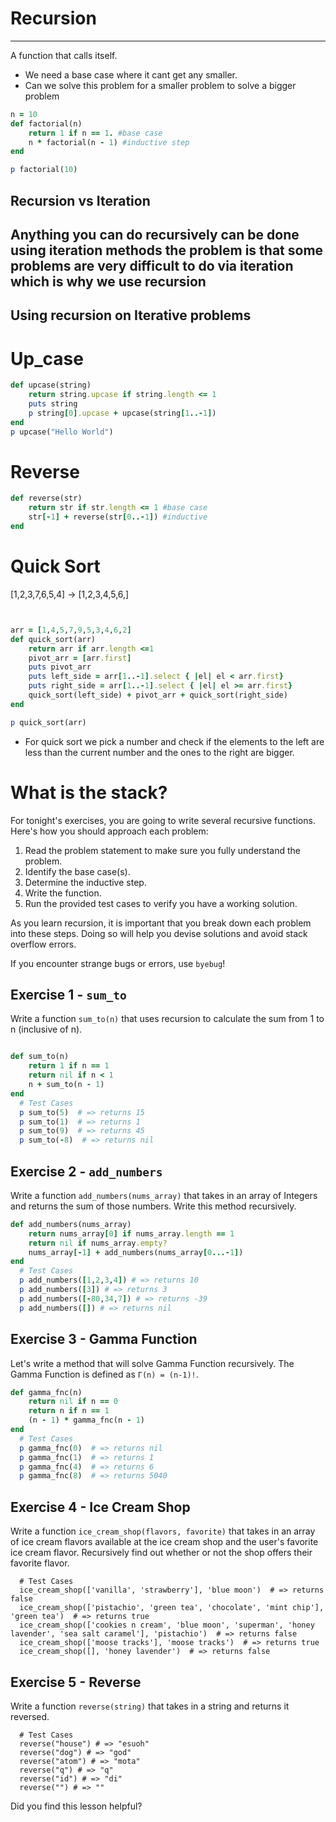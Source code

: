 # Recursion

------------------

A function that calls itself.


+ We need a base case where it cant get any smaller.
+ Can we solve this problem for a smaller problem to solve a bigger problem


```ruby
n = 10
def factorial(n)
	return 1 if n == 1. #base case
	n * factorial(n - 1) #inductive step
end

p factorial(10)
```

## Recursion vs Iteration
## Anything you can do recursively can be done using iteration methods the problem is that some problems are very difficult to do via iteration which is why we use recursion
##  Using recursion on Iterative problems
# Up_case

```ruby
def upcase(string)
	return string.upcase if string.length <= 1
	puts string
	p string[0].upcase + upcase(string[1..-1])
end
p upcase("Hello World")
```

# Reverse




```ruby
def reverse(str)
	return str if str.length <= 1 #base case
	str[-1] + reverse(str[0..-1]) #inductive
end

```


# Quick Sort

[1,2,3,7,6,5,4] -> [1,2,3,4,5,6,]

```ruby


arr = [1,4,5,7,9,5,3,4,6,2]
def quick_sort(arr)
	return arr if arr.length <=1
	pivot_arr = [arr.first]
	puts pivot_arr
	puts left_side = arr[1..-1].select { |el| el < arr.first}
	puts right_side = arr[1..-1].select { |el| el >= arr.first}
	quick_sort(left_side) + pivot_arr + quick_sort(right_side)
end

p quick_sort(arr)
```

+ For quick sort we pick a number and check if the elements to the left are less than the current number and the ones to the right are bigger.

# What is the stack?

For tonight's exercises, you are going to write several recursive functions. Here's how you should approach each problem:

1.  Read the problem statement to make sure you fully understand the problem.
2.  Identify the base case(s).
3.  Determine the inductive step.
4.  Write the function.
5.  Run the provided test cases to verify you have a working solution.

As you learn recursion, it is important that you break down each problem into these steps. Doing so will help you devise solutions and avoid stack overflow errors.

If you encounter strange bugs or errors, use `byebug`!

## Exercise 1 - `sum_to`

Write a function `sum_to(n)` that uses recursion to calculate the sum from 1 to n (inclusive of n).

```ruby

def sum_to(n)
	return 1 if n == 1 
	return nil if n < 1
	n + sum_to(n - 1)
end
  # Test Cases
  p sum_to(5)  # => returns 15
  p sum_to(1)  # => returns 1
  p sum_to(9)  # => returns 45
  p sum_to(-8)  # => returns nil
```

## Exercise 2 - `add_numbers`

Write a function `add_numbers(nums_array)` that takes in an array of Integers and returns the sum of those numbers. Write this method recursively.

```ruby
def add_numbers(nums_array)
	return nums_array[0] if nums_array.length == 1 
	return nil if nums_array.empty?
	nums_array[-1] + add_numbers(nums_array[0...-1])
end
  # Test Cases
  p add_numbers([1,2,3,4]) # => returns 10
  p add_numbers([3]) # => returns 3
  p add_numbers([-80,34,7]) # => returns -39
  p add_numbers([]) # => returns nil
```

## Exercise 3 - Gamma Function

Let's write a method that will solve Gamma Function recursively. The Gamma Function is defined as `Γ(n) = (n-1)!`.

```ruby
def gamma_fnc(n)
	return nil if n == 0
	return n if n == 1
	(n - 1) * gamma_fnc(n - 1)
end
  # Test Cases
  p gamma_fnc(0)  # => returns nil
  p gamma_fnc(1)  # => returns 1
  p gamma_fnc(4)  # => returns 6
  p gamma_fnc(8)  # => returns 5040
```

## Exercise 4 - Ice Cream Shop

Write a function `ice_cream_shop(flavors, favorite)` that takes in an array of ice cream flavors available at the ice cream shop and the user's favorite ice cream flavor. Recursively find out whether or not the shop offers their favorite flavor.

```
  # Test Cases
  ice_cream_shop(['vanilla', 'strawberry'], 'blue moon')  # => returns false
  ice_cream_shop(['pistachio', 'green tea', 'chocolate', 'mint chip'], 'green tea')  # => returns true
  ice_cream_shop(['cookies n cream', 'blue moon', 'superman', 'honey lavender', 'sea salt caramel'], 'pistachio')  # => returns false
  ice_cream_shop(['moose tracks'], 'moose tracks')  # => returns true
  ice_cream_shop([], 'honey lavender')  # => returns false
```

## Exercise 5 - Reverse

Write a function `reverse(string)` that takes in a string and returns it reversed.

```
  # Test Cases
  reverse("house") # => "esuoh"
  reverse("dog") # => "god"
  reverse("atom") # => "mota"
  reverse("q") # => "q"
  reverse("id") # => "di"
  reverse("") # => ""
```

Did you find this lesson helpful?